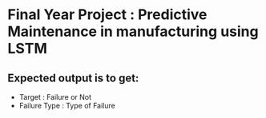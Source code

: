 # Final Year Project : Predictive Maintenance in manufacturing using LSTM
## Expected output is to get:
- Target : Failure or Not
- Failure Type : Type of Failure
